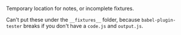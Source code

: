 Temporary location for notes, or incomplete fixtures.

Can't put these under the `__fixtures__` folder, because `babel-plugin-tester` breaks if you don't have a `code.js` and `output.js`.